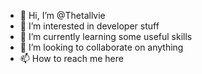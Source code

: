 - 👋 Hi, I’m @Thetallvie
- 👀 I’m interested in developer stuff
- 🌱 I’m currently learning some useful skills
- 💞️ I’m looking to collaborate on anything
- 📫 How to reach me here

<!---
Thetallvie/Thetallvie is a ✨ special ✨ repository because its `README.md` (this file) appears on your GitHub profile.
You can click the Preview link to take a look at your changes.
--->
